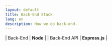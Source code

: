```yaml
---
layout: default
title: Back-End Stack
lang: en
description: How we do back-end.
---
```




| Back-End | **Node** |
| Back-End API | **Express.js** |